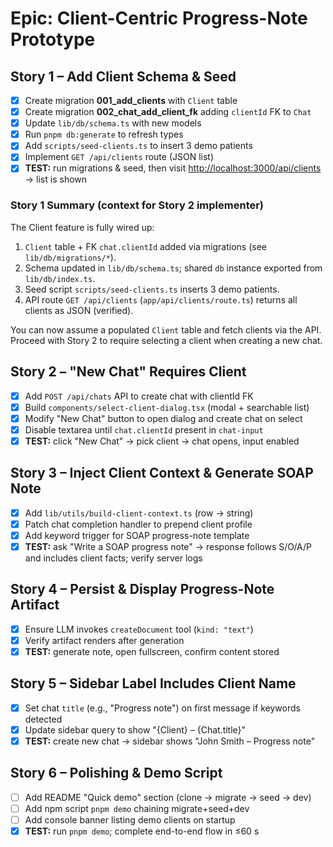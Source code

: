 # Epic: Client-Centric Progress-Note Prototype

## Story&nbsp;1 – Add Client Schema & Seed
- [x] Create migration **001_add_clients** with `Client` table
- [x] Create migration **002_chat_add_client_fk** adding `clientId` FK to `Chat`
- [x] Update `lib/db/schema.ts` with new models
- [x] Run `pnpm db:generate` to refresh types
- [x] Add `scripts/seed-clients.ts` to insert 3 demo patients
- [x] Implement `GET /api/clients` route (JSON list)
- [x] **TEST:** run migrations & seed, then visit <http://localhost:3000/api/clients> → list is shown

### Story 1 Summary (context for Story 2 implementer)
The Client feature is fully wired up:
1. `Client` table + FK `chat.clientId` added via migrations (see `lib/db/migrations/*`).
2. Schema updated in `lib/db/schema.ts`; shared `db` instance exported from `lib/db/index.ts`.
3. Seed script `scripts/seed-clients.ts` inserts 3 demo patients.
4. API route `GET /api/clients` (`app/api/clients/route.ts`) returns all clients as JSON (verified).

You can now assume a populated `Client` table and fetch clients via the API. Proceed with Story 2 to require selecting a client when creating a new chat.

## Story&nbsp;2 – "New Chat" Requires Client
- [x] Add `POST /api/chats` API to create chat with clientId FK
- [x] Build `components/select-client-dialog.tsx` (modal + searchable list)
- [x] Modify "New Chat" button to open dialog and create chat on select
- [x] Disable textarea until `chat.clientId` present in `chat-input`
- [x] **TEST:** click "New Chat" → pick client → chat opens, input enabled

## Story&nbsp;3 – Inject Client Context & Generate SOAP Note
- [x] Add `lib/utils/build-client-context.ts` (row → string)
- [x] Patch chat completion handler to prepend client profile
- [x] Add keyword trigger for SOAP progress-note template
- [x] **TEST:** ask "Write a SOAP progress note" → response follows S/O/A/P and includes client facts; verify server logs

## Story&nbsp;4 – Persist & Display Progress-Note Artifact
- [x] Ensure LLM invokes `createDocument` tool (`kind: "text"`)
- [x] Verify artifact renders after generation
- [x] **TEST:** generate note, open fullscreen, confirm content stored

## Story&nbsp;5 – Sidebar Label Includes Client Name
- [x] Set chat `title` (e.g., "Progress note") on first message if keywords detected
- [x] Update sidebar query to show "{Client} – {Chat.title}"
- [x] **TEST:** create new chat → sidebar shows "John Smith – Progress note"

## Story&nbsp;6 – Polishing & Demo Script
- [ ] Add README "Quick demo" section (clone → migrate → seed → dev)
- [ ] Add npm script `pnpm demo` chaining migrate+seed+dev
- [ ] Add console banner listing demo clients on startup
- [x] **TEST:** run `pnpm demo`; complete end-to-end flow in ≤60 s
